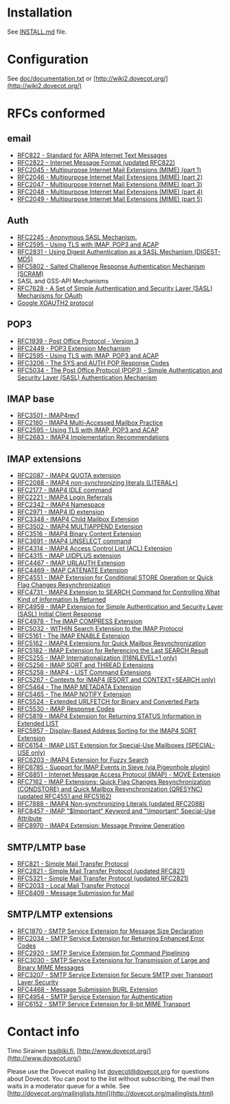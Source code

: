 Installation
============

See [INSTALL.md](INSTALL.md) file.


Configuration
=============

See [doc/documentation.txt](doc/documentation.txt) or [http://wiki2.dovecot.org/](http://wiki2.dovecot.org/)


RFCs conformed
==============


email
-----

- [RFC822 - Standard for ARPA Internet Text Messages](https://tools.ietf.org/html/rfc822)
- [RFC2822 - Internet Message Format (updated RFC822)](https://tools.ietf.org/html/rfc2822)
- [RFC2045 - Multipurpose Internet Mail Extensions (MIME) (part 1)](https://tools.ietf.org/html/rfc2045)
- [RFC2046 - Multipurpose Internet Mail Extensions (MIME) (part 2)](https://tools.ietf.org/html/rfc2046)
- [RFC2047 - Multipurpose Internet Mail Extensions (MIME) (part 3)](https://tools.ietf.org/html/rfc2047)
- [RFC2048 - Multipurpose Internet Mail Extensions (MIME) (part 4)](https://tools.ietf.org/html/rfc2048)
- [RFC2049 - Multipurpose Internet Mail Extensions (MIME) (part 5)](https://tools.ietf.org/html/rfc2049)

Auth
----         

- [RFC2245 - Anonymous SASL Mechanism.](https://tools.ietf.org/html/rfc2245)
- [RFC2595 - Using TLS with IMAP, POP3 and ACAP](https://tools.ietf.org/html/rfc2595)
- [RFC2831 - Using Digest Authentication as a SASL Mechanism (DIGEST-MD5)](https://tools.ietf.org/html/rfc2831)
- [RFC5802 - Salted Challenge Response Authentication Mechanism (SCRAM)](https://tools.ietf.org/html/rfc5802)
- SASL and GSS-API Mechanisms 
- [RFC7628 - A Set of Simple Authentication and Security Layer (SASL) Mechanisms for OAuth](https://tools.ietf.org/html/rfc7628)
- [Google XOAUTH2 protocol](https://developers.google.com/gmail/xoauth2_protocol)

POP3
----           

- [RFC1939 - Post Office Protocol - Version 3](https://tools.ietf.org/html/rfc1939)
- [RFC2449 - POP3 Extension Mechanism](https://tools.ietf.org/html/rfc2449)
- [RFC2595 - Using TLS with IMAP, POP3 and ACAP](https://tools.ietf.org/html/rfc2595)
- [RFC3206 - The SYS and AUTH POP Response Codes](https://tools.ietf.org/html/rfc3206)
- [RFC5034 - The Post Office Protocol (POP3) - Simple Authentication and Security Layer (SASL) Authentication Mechanism](https://tools.ietf.org/html/rfc5034)

IMAP base
---------

- [RFC3501 - IMAP4rev1](https://tools.ietf.org/html/rfc3501)
- [RFC2180 - IMAP4 Multi-Accessed Mailbox Practice](https://tools.ietf.org/html/rfc2180)
- [RFC2595 - Using TLS with IMAP, POP3 and ACAP](https://tools.ietf.org/html/rfc2595)
- [RFC2683 - IMAP4 Implementation Recommendations](https://tools.ietf.org/html/rfc2683)

IMAP extensions
---------------

- [RFC2087 - IMAP4 QUOTA extension](https://tools.ietf.org/html/rfc2087)
- [RFC2088 - IMAP4 non-synchronizing literals (LITERAL+)](https://tools.ietf.org/html/rfc2088)
- [RFC2177 - IMAP4 IDLE command](https://tools.ietf.org/html/rfc2177)
- [RFC2221 - IMAP4 Login Referrals](https://tools.ietf.org/html/rfc2221)
- [RFC2342 - IMAP4 Namespace](https://tools.ietf.org/html/rfc2342)
- [RFC2971 - IMAP4 ID extension](https://tools.ietf.org/html/rfc2971)
- [RFC3348 - IMAP4 Child Mailbox Extension](https://tools.ietf.org/html/rfc3348)
- [RFC3502 - IMAP4 MULTIAPPEND Extension](https://tools.ietf.org/html/rfc3502)
- [RFC3516 - IMAP4 Binary Content Extension](https://tools.ietf.org/html/rfc3516)
- [RFC3691 - IMAP4 UNSELECT command](https://tools.ietf.org/html/rfc3691)
- [RFC4314 - IMAP4 Access Control List (ACL) Extension](https://tools.ietf.org/html/rfc4314)
- [RFC4315 - IMAP UIDPLUS extension](https://tools.ietf.org/html/rfc4315)
- [RFC4467 - IMAP URLAUTH Extension](https://tools.ietf.org/html/rfc4467)
- [RFC4469 - IMAP CATENATE Extension](https://tools.ietf.org/html/rfc4469)
- [RFC4551 - IMAP Extension for Conditional STORE Operation or Quick Flag Changes Resynchronization](https://tools.ietf.org/html/rfc4551)
- [RFC4731 - IMAP4 Extension to SEARCH Command for Controlling What Kind of Information Is Returned](https://tools.ietf.org/html/rfc4731)
- [RFC4959 - IMAP Extension for Simple Authentication and Security Layer (SASL) Initial Client Response](https://tools.ietf.org/html/rfc4959)
- [RFC4978 - The IMAP COMPRESS Extension](https://tools.ietf.org/html/rfc4978)
- [RFC5032 - WITHIN Search Extension to the IMAP Protocol](https://tools.ietf.org/html/rfc5032)
- [RFC5161 - The IMAP ENABLE Extension](https://tools.ietf.org/html/rfc5161)
- [RFC5162 - IMAP4 Extensions for Quick Mailbox Resynchronization](https://tools.ietf.org/html/rfc5162)
- [RFC5182 - IMAP Extension for Referencing the Last SEARCH Result](https://tools.ietf.org/html/rfc5182)
- [RFC5255 - IMAP Internationalization (I18NLEVEL=1 only)](https://tools.ietf.org/html/rfc5255)
- [RFC5256 - IMAP SORT and THREAD Extensions](https://tools.ietf.org/html/rfc5256)
- [RFC5258 - IMAP4 - LIST Command Extensions](https://tools.ietf.org/html/rfc5258)
- [RFC5267 - Contexts for IMAP4 (ESORT and CONTEXT=SEARCH only)](https://tools.ietf.org/html/rfc5267)
- [RFC5464 - The IMAP METADATA Extension](https://tools.ietf.org/html/rfc5464)
- [RFC5465 - The IMAP NOTIFY Extension](https://tools.ietf.org/html/rfc5465)
- [RFC5524 - Extended URLFETCH for Binary and Converted Parts](https://tools.ietf.org/html/rfc5524)
- [RFC5530 - IMAP Response Codes](https://tools.ietf.org/html/rfc5530)
- [RFC5819 - IMAP4 Extension for Returning STATUS Information in Extended LIST](https://tools.ietf.org/html/rfc5819)
- [RFC5957 - Display-Based Address Sorting for the IMAP4 SORT Extension](https://tools.ietf.org/html/rfc5957)
- [RFC6154 - IMAP LIST Extension for Special-Use Mailboxes (SPECIAL-USE only)](https://tools.ietf.org/html/rfc6154)
- [RFC6203 - IMAP4 Extension for Fuzzy Search](https://tools.ietf.org/html/rfc6203)
- [RFC6785 - Support for IMAP Events in Sieve (via Pigeonhole plugin)](https://tools.ietf.org/html/rfc6785)
- [RFC6851 - Internet Message Access Protocol (IMAP) - MOVE Extension](https://tools.ietf.org/html/rfc6851)
- [RFC7162 - IMAP Extensions: Quick Flag Changes Resynchronization (CONDSTORE) and Quick Mailbox Resynchronization (QRESYNC) (updated RFC4551 and RFC5162)](https://tools.ietf.org/html/rfc7162)
- [RFC7888 - IMAP4 Non-synchronizing Literals (updated RFC2088)](https://tools.ietf.org/html/rfc7888)
- [RFC8457 - IMAP "$Important" Keyword and "\Important" Special-Use Attribute](https://tools.ietf.org/html/rfc8457)
- [RFC8970 - IMAP4 Extension: Message Preview Generation](https://tools.ietf.org/html/rfc8970)

SMTP/LMTP base
--------------

- [RFC821 - Simple Mail Transfer Protocol](https://tools.ietf.org/html/rfc821)
- [RFC2821 - Simple Mail Transfer Protocol (updated RFC821)](https://tools.ietf.org/html/rfc2821)
- [RFC5321 - Simple Mail Transfer Protocol (updated RFC2821)](https://tools.ietf.org/html/rfc5321)
- [RFC2033 - Local Mail Transfer Protocol](https://tools.ietf.org/html/rfc2033)
- [RFC6409 - Message Submission for Mail](https://tools.ietf.org/html/rfc6409)

SMTP/LMTP extensions
--------------------

- [RFC1870 - SMTP Service Extension for Message Size Declaration](https://tools.ietf.org/html/rfc1870)
- [RFC2034 - SMTP Service Extension for Returning Enhanced Error Codes](https://tools.ietf.org/html/rfc2034)
- [RFC2920 - SMTP Service Extension for Command Pipelining](https://tools.ietf.org/html/rfc2920)
- [RFC3030 - SMTP Service Extensions for Transmission of Large and Binary MIME Messages](https://tools.ietf.org/html/rfc3030)
- [RFC3207 - SMTP Service Extension for Secure SMTP over Transport Layer Security](https://tools.ietf.org/html/rfc3207)
- [RFC4468 - Message Submission BURL Extension](https://tools.ietf.org/html/rfc4468)
- [RFC4954 - SMTP Service Extension for Authentication](https://tools.ietf.org/html/rfc4954)
- [RFC6152 - SMTP Service Extension for 8-bit MIME Transport](https://tools.ietf.org/html/rfc6152)

Contact info
============

Timo Sirainen tss@iki.fi, [http://www.dovecot.org/](http://www.dovecot.org/)

Please use the Dovecot mailing list dovecot@dovecot.org for questions about Dovecot. You can post to the list without subscribing, the mail then waits in a moderator queue for a while. See [http://dovecot.org/mailinglists.html](http://dovecot.org/mailinglists.html)

